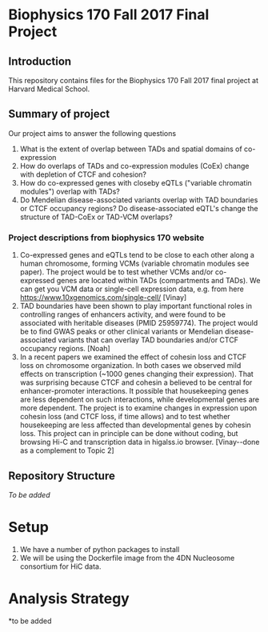 # Biophysics 170 Fall 2017 Final Project
## Introduction
This repository contains files for the Biophysics 170 Fall 2017 final project at Harvard Medical School. 

## Summary of project
Our project aims to answer the following questions
1. What is the extent of overlap between TADs and spatial domains of co-expression
2. How do overlaps of TADs and co-expression modules (CoEx) change with depletion of CTCF and cohesion?
3. How do co-expressed genes with closeby eQTLs ("variable chromatin modules") overlap with TADs?
4. Do Mendelian disease-associated variants overlap with TAD boundaries or CTCF occupancy regions? Do disease-associated eQTL's change the structure of TAD-CoEx or TAD-VCM overlaps?

### Project descriptions from biophysics 170 website
1. Co-expressed genes and eQTLs tend to be close to each other along a human chromosome, forming VCMs (variable chromatin modules see paper). The project would be to test whether VCMs and/or co-expressed genes are located within TADs (compartments and TADs).  We can get you VCM data or single-cell expression data, e.g. from here https://www.10xgenomics.com/single-cell/ [Vinay]
2. TAD boundaries have been shown to play important functional roles in controlling ranges of enhancers activity, and were found to be associated with heritable diseases (PMID 25959774). The project would be to find GWAS peaks or other clinical variants or Mendelian disease-associated variants that can overlay TAD boundaries and/or CTCF occupancy regions. [Noah]
3. In a recent papers we examined the effect of cohesin loss and CTCF loss on chromosome organization. In both cases we observed mild effects on transcription (~1000 genes changing their expression). That was surprising because CTCF and cohesin a believed to be central for enhancer-promoter interactions. It possible that housekeeping genes are less dependent on such interactions, while developmental genes are more dependent. The project is to examine changes in expression upon cohesin loss (and CTCF loss, if time allows) and to test whether housekeeping are less affected than developmental genes by cohesin loss. This project can in principle can be done without coding, but browsing Hi-C and transcription data in higalss.io browser. [Vinay--done as a complement to Topic 2]


## Repository Structure
*To be added*

# Setup
1. We have a number of python packages to install
2. We will be using the Dockerfile image from the 4DN Nucleosome consortium for HiC data. 

# Analysis Strategy
*to be added
